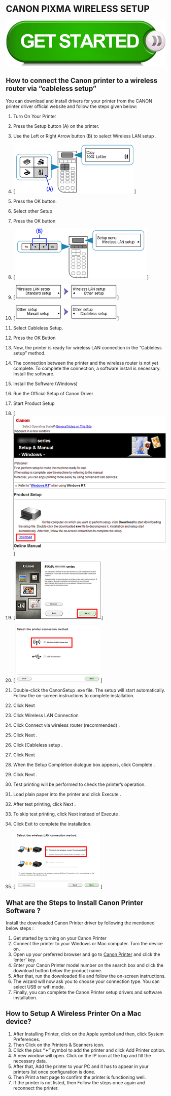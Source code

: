 # CANON PIXMA WIRELESS SETUP

[![CANON PIXMA WIRELESS SETUP](get-started-button.png)](https://printernfax.com/canon-pixma-wirless-setup)

## How to connect the Canon printer to a wireless router via “cableless setup”

You can download and install drivers for your printer from the CANON printer driver official website and follow the steps given below:

1. Turn On Your Printer
2. Press the Setup  button (A) on the printer.
3. Use the Left or Right Arrow button (B) to select Wireless LAN setup .
4. [![CANON PIXMA WIRELESS SETUP](1.png)]
5. Press the OK button.
6. Select other Setup
7. Press the OK button
8. [![CANON PIXMA WIRELESS SETUP](2.png)]
9. [![CANON PIXMA WIRELESS SETUP](3.png)]
10. [![CANON PIXMA WIRELESS SETUP](4.png)]
11. Select Cableless Setup.
12. Press the OK Button
13. Now, the printer is ready for wireless LAN connection in the “Cableless setup” method.
14. The connection between the printer and the wireless router is not yet complete. To complete the connection, a software install is necessary. Install the software.
15. Install the Software (Windows)
16. Run the Official Setup of Canon Driver
17. Start Product Setup
18. [![CANON PIXMA WIRELESS SETUP](5.png)]
19. [![CANON PIXMA WIRELESS SETUP](6.png)]
20. [![CANON PIXMA WIRELESS SETUP](7.png)]
21.  Double-click the CanonSetup .exe file. The setup will start automatically. Follow the on-screen instructions to complete installation.
22.   Click Next
23.   Click Wireless LAN Connection 
24.    Click Connect via wireless router (recommended) .
25.    Click Next .
26.    Click [Cableless setup .

20. Click  Next 

21. When the Setup Completion dialogue box appears, click Complete .

22. Click Next .

23. Test printing will be performed to check the printer’s operation.

24. Load plain paper into the printer and click  Execute .

25. After test printing, click  Next .

26. To skip test printing, click  Next  instead of  Execute .

27. Click  Exit  to complete the installation.
28. [![CANON PIXMA WIRELESS SETUP](8.png)]

##  What are the Steps to Install Canon Printer Software ?

Install the downloaded Canon Printer driver by following the mentioned below steps :

1. Get started by turning on your Canon Printer
2. Connect the printer to your Windows or Mac computer. Turn the device on.
3. Open up your preferred browser and go to [Canon Printer](https://printernfax.com/canon-pixma-wirless-setup) and click the ‘enter’ key.
4. Enter your Canon Printer model number on the search box and click the download button below the product name.
5. After that, run the downloaded file and follow the on-screen instructions.
6. The wizard will now ask you to choose your connection type. You can select USB or wifi mode.
7. Finally, you can complete the Canon Printer setup drivers and software installation.


##  How to Setup A Wireless Printer On a Mac device?

1. After Installing Printer, click on the Apple symbol and then, click System Preferences.
2. Then Click on the Printers & Scanners icon.
3. Click the plus **“+”**  symbol to add the printer and click Add Printer option.
4. A new window will open. Click on the IP icon at the top and fill the necessary data.
5. After that, Add the printer to your PC and it has to appear in your printers list once configuration is done. 
6.  Then Print a test page to confirm the printer is functioning well.
7. If the printer is not listed, then Follow the steps once again and reconnect the printer.
